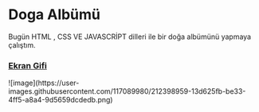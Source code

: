 # Doga Albümü
<p>Bugün HTML , CSS VE JAVASCRİPT dilleri ile bir doğa albümünü yapmaya çalıştım.</p>
<h3><a href="https://github.com/Huseyin-pektas/doga/blob/main/Screen.gif">Ekran Gifi </a></h3>
![image](https://user-images.githubusercontent.com/117089980/212398959-13d625fb-be33-4ff5-a8a4-9d5659dcdedb.png)

